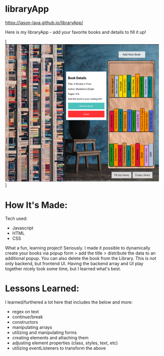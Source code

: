 # libraryApp

https://jason-lava.github.io/libraryApp/

Here is my libraryApp - add your favorite books and details to fill it up!

[![library app](https://github.com/jason-lava/libraryApp/blob/main/libraryAppScreenshot.png?raw=true)]

# How It's Made:
Tech used:

* Javascript
* HTML
* CSS

What a fun, learning project! Seriously. I made it possible to dynamically create your books via popup form > add the title > distribute the data to an additional popup.
You can also delete the book from the Library. This is not only backend, but frontend UI. Having the backend array and UI play together nicely took some time, but I learned what's best.

# Lessons Learned:
I learned/furthered a lot here that includes the below and more:

* regex on text
* continue/break
* constructors
* manipulating arrays
* utilizing and manipulating forms
* creating elements and attaching them
* adjusting element properties (class, styles, text, etc)
* utilizing eventListeners to transform the above
